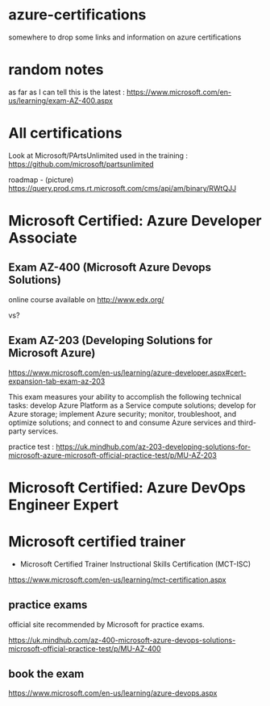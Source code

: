 # azure-certifications

somewhere to drop some links and information on azure certifications

# random notes

as far as I can tell this is the latest : https://www.microsoft.com/en-us/learning/exam-AZ-400.aspx

# All certifications

Look at Microsoft/PArtsUnlimited used in the training : https://github.com/microsoft/partsunlimited

roadmap - (picture) https://query.prod.cms.rt.microsoft.com/cms/api/am/binary/RWtQJJ

# Microsoft Certified: Azure Developer Associate

## Exam AZ-400 (Microsoft Azure Devops Solutions)

online course available on http://www.edx.org/

vs?

## Exam AZ-203 (Developing Solutions for Microsoft Azure)

https://www.microsoft.com/en-us/learning/azure-developer.aspx#cert-expansion-tab-exam-az-203

This exam measures your ability to accomplish the following technical tasks: develop Azure Platform as a Service compute solutions; develop for Azure storage; implement Azure security; monitor, troubleshoot, and optimize solutions; and connect to and consume Azure services and third-party services.

practice test : https://uk.mindhub.com/az-203-developing-solutions-for-microsoft-azure-microsoft-official-practice-test/p/MU-AZ-203

# Microsoft Certified: Azure DevOps Engineer Expert

# Microsoft certified trainer

- Microsoft Certified Trainer Instructional Skills Certification (MCT-ISC)

https://www.microsoft.com/en-us/learning/mct-certification.aspx




## practice exams

official site recommended by Microsoft for practice exams.

https://uk.mindhub.com/az-400-microsoft-azure-devops-solutions-microsoft-official-practice-test/p/MU-AZ-400

## book the exam

https://www.microsoft.com/en-us/learning/azure-devops.aspx

